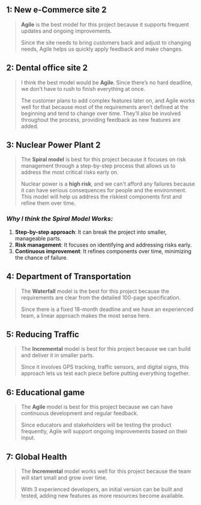 ## 1: New e-Commerce site 2
> <strong>Agile</strong> is the best model for this project because it supports frequent updates and ongoing improvements.
>
> Since the site needs to bring customers back and adjust to changing needs, Agile helps us quickly apply feedback and make changes.

## 2: Dental office site 2
> I think the best model would be <strong>Agile</strong>. Since there’s no hard deadline, we don’t have to rush to finish everything at once. 
>
> The customer plans to add complex features later on, and Agile works well for that because most of the requirements aren’t defined at the beginning 
and tend to change over time. They’ll also be involved throughout the process, providing feedback as new features are added.

## 3: Nuclear Power Plant 2
> The **Spiral model** is best for this project because it focuses on risk management through a step-by-step process that allows us to address the most critical risks early on.
>
> Nuclear power is a **high risk**, and we can't afford any failures because it can have serious consequences for people and the environment. This model will help us address the riskiest components first and refine them over time.

### *Why I think the Spiral Model Works:*
1. **Step-by-step approach**: It can break the project into smaller, manageable parts.
2. **Risk management**: It focuses on identifying and addressing risks early.
3. **Continuous improvement**: It refines components over time, minimizing the chance of failure.

## 4: Department of Transportation 
> The <strong>Waterfall</strong> model is the best for this project because the requirements are clear from the detailed 100-page specification. 
>
> Since there is a fixed 18-month deadline and we have an experienced team, a linear approach makes the most sense here. 

## 5: Reducing Traffic
> The <strong>Incremental</strong> model is best for this project because we can build and deliver it in smaller parts. 
>
> Since it involves GPS tracking, traffic sensors, and digital signs, this approach lets us test each piece before putting everything together.

## 6: Educational game 
> The <strong>Agile</strong> model is best for this project because we can have continuous development and regular feedback.
>
>  Since educators and stakeholders will be testing the product frequently, Agile will support ongoing improvements based on their input.

## 7: Global Health 
> The <strong>Incremental</strong> model works well for this project because the team will start small and grow over time. 
>
>  With 3 experienced developers, an initial version can be built and tested, adding new features as more resources become available.
